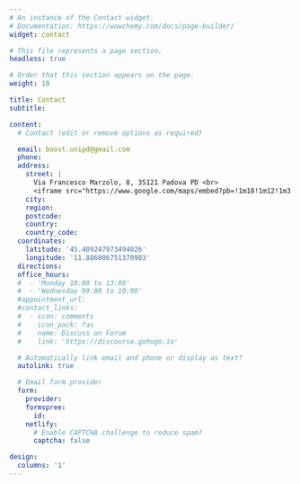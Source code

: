 ```yaml
---
# An instance of the Contact widget.
# Documentation: https://wowchemy.com/docs/page-builder/
widget: contact

# This file represents a page section.
headless: true

# Order that this section appears on the page.
weight: 10

title: Contact
subtitle:

content:
  # Contact (edit or remove options as required)

  email: boost.unipd@gmail.com
  phone: 
  address: 
    street: |
      Via Francesco Marzolo, 8, 35121 Padova PD <br>
      <iframe src="https://www.google.com/maps/embed?pb=!1m18!1m12!1m3!1d700.2514157756318!2d11.885703661760342!3d45.40922537733434!2m3!1f0!2f0!3f0!3m2!1i1024!2i768!4f13.1!3m3!1m2!1s0x477eda585918ab75%3A0x76d6424a9b793480!2sUniversit%C3%A0%20Degli%20Studi%20di%20Padova%20-%20Dipartimento%20di%20Fisica%20e%20Astronomia%20G.%20Galilei!5e0!3m2!1sit!2sit!4v1661268231623!5m2!1sit!2sit" width="100%" height="450" style="border:0;" allowfullscreen="" loading="lazy" referrerpolicy="no-referrer-when-downgrade"></iframe>
    city:
    region:
    postcode:
    country:
    country_code:
  coordinates:
    latitude: '45.409247973494026'
    longitude: '11.886006751370983'
  directions: 
  office_hours:
  #  - 'Monday 10:00 to 13:00'
  #  - 'Wednesday 09:00 to 10:00'
  #appointment_url:
  #contact_links:
  #  - icon: comments
  #    icon_pack: fas
  #    name: Discuss on Forum
  #    link: 'https://discourse.gohugo.io'

  # Automatically link email and phone or display as text?
  autolink: true

  # Email form provider
  form:
    provider:
    formspree:
      id:
    netlify:
      # Enable CAPTCHA challenge to reduce spam?
      captcha: false

design:
  columns: '1'
---
```


